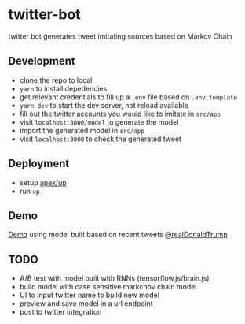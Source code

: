 # twitter-bot
twitter bot generates tweet imitating sources based on Markov Chain

## Development
* clone the repo to local
* `yarn` to install depedencies
* get relevant credentials to fill up a `.env` file based on `.env.template`
* `yarn dev` to start the dev server, hot reload available
* fill out the twitter accounts you would like to imitate in `src/app`
* visit `localhost:3000/model` to generate the model
* import the generated model in `src/app`
* visit `localhost:3000` to check the generated tweet

## Deployment
* setup [apex/up](https://github.com/apex/up)
* run `up`

## Demo
[Demo](https://oqmzfh2y61.execute-api.eu-west-1.amazonaws.com/development/) using model built based on recent tweets [@realDonaldTrump](https://twitter.com/realDonaldTrump)

## TODO
* A/B test with model built with RNNs (tensorflow.js/brain.js)
* build model with case sensitive markchov chain model
* UI to input twitter name to build new model
* preview and save model in a url endpoint
* post to twitter integration
